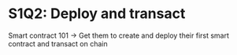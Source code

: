# S1Q2: Deploy and transact

Smart contract 101 → Get them to create and deploy their first smart contract and transact on chain
<!--more-->
